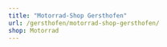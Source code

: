 ```yaml
---
title: "Motorrad-Shop Gersthofen"
url: /gersthofen/motorrad-shop-gersthofen/
shop: Motorrad
---
```

